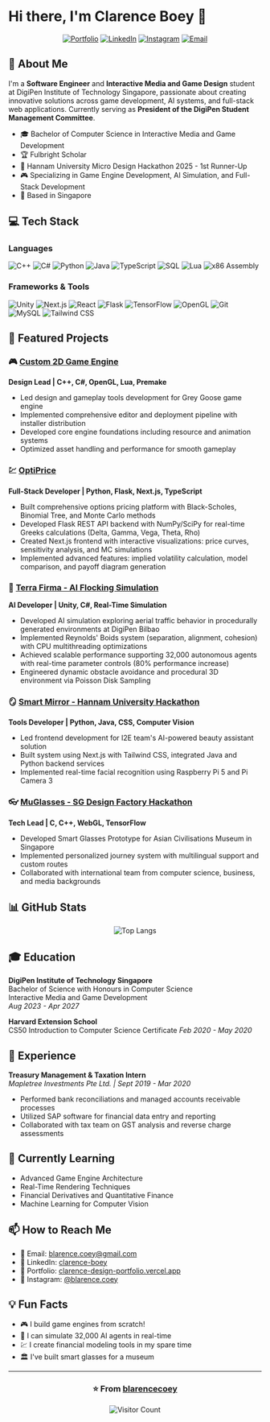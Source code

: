 # Hi there, I'm Clarence Boey 👋

<div align="center">
  
[![Portfolio](https://img.shields.io/badge/Portfolio-000000?style=for-the-badge&logo=vercel&logoColor=white)](https://clarence-design-portfolio.vercel.app)
[![LinkedIn](https://img.shields.io/badge/LinkedIn-0077B5?style=for-the-badge&logo=linkedin&logoColor=white)](https://www.linkedin.com/in/clarence-boey/)
[![Instagram](https://img.shields.io/badge/Instagram-E4405F?style=for-the-badge&logo=instagram&logoColor=white)](https://instagram.com/blarence.coey)
[![Email](https://img.shields.io/badge/Email-D14836?style=for-the-badge&logo=gmail&logoColor=white)](mailto:blarence.coey@gmail.com)

</div>

## 🚀 About Me

I'm a **Software Engineer** and **Interactive Media and Game Design** student at DigiPen Institute of Technology Singapore, passionate about creating innovative solutions across game development, AI systems, and full-stack web applications. Currently serving as **President of the DigiPen Student Management Committee**.

- 🎓 Bachelor of Computer Science in Interactive Media and Game Development
- 🏆 Fulbright Scholar
- 🥈 Hannam University Micro Design Hackathon 2025 - 1st Runner-Up
- 🎮 Specializing in Game Engine Development, AI Simulation, and Full-Stack Development
- 📍 Based in Singapore

## 💻 Tech Stack

### Languages
![C++](https://img.shields.io/badge/C++-00599C?style=flat&logo=c%2B%2B&logoColor=white)
![C#](https://img.shields.io/badge/C%23-239120?style=flat&logo=c-sharp&logoColor=white)
![Python](https://img.shields.io/badge/Python-3776AB?style=flat&logo=python&logoColor=white)
![Java](https://img.shields.io/badge/Java-ED8B00?style=flat&logo=openjdk&logoColor=white)
![TypeScript](https://img.shields.io/badge/TypeScript-007ACC?style=flat&logo=typescript&logoColor=white)
![SQL](https://img.shields.io/badge/SQL-4479A1?style=flat&logo=mysql&logoColor=white)
![Lua](https://img.shields.io/badge/Lua-2C2D72?style=flat&logo=lua&logoColor=white)
![x86 Assembly](https://img.shields.io/badge/Assembly-654FF0?style=flat&logo=assemblyscript&logoColor=white)

### Frameworks & Tools
![Unity](https://img.shields.io/badge/Unity-000000?style=flat&logo=unity&logoColor=white)
![Next.js](https://img.shields.io/badge/Next.js-000000?style=flat&logo=next.js&logoColor=white)
![React](https://img.shields.io/badge/React-20232A?style=flat&logo=react&logoColor=61DAFB)
![Flask](https://img.shields.io/badge/Flask-000000?style=flat&logo=flask&logoColor=white)
![TensorFlow](https://img.shields.io/badge/TensorFlow-FF6F00?style=flat&logo=tensorflow&logoColor=white)
![OpenGL](https://img.shields.io/badge/OpenGL-5586A4?style=flat&logo=opengl&logoColor=white)
![Git](https://img.shields.io/badge/Git-F05032?style=flat&logo=git&logoColor=white)
![MySQL](https://img.shields.io/badge/MySQL-4479A1?style=flat&logo=mysql&logoColor=white)
![Tailwind CSS](https://img.shields.io/badge/Tailwind_CSS-38B2AC?style=flat&logo=tailwind-css&logoColor=white)

## 🎯 Featured Projects

### 🎮 [Custom 2D Game Engine](https://github.com/blarencecoey)
**Design Lead | C++, C#, OpenGL, Lua, Premake**
- Led design and gameplay tools development for Grey Goose game engine
- Implemented comprehensive editor and deployment pipeline with installer distribution
- Developed core engine foundations including resource and animation systems
- Optimized asset handling and performance for smooth gameplay

### 💹 [OptiPrice](https://github.com/blarencecoey/OptiPrice)
**Full-Stack Developer | Python, Flask, Next.js, TypeScript**
- Built comprehensive options pricing platform with Black-Scholes, Binomial Tree, and Monte Carlo methods
- Developed Flask REST API backend with NumPy/SciPy for real-time Greeks calculations (Delta, Gamma, Vega, Theta, Rho)
- Created Next.js frontend with interactive visualizations: price curves, sensitivity analysis, and MC simulations
- Implemented advanced features: implied volatility calculation, model comparison, and payoff diagram generation

### 🦅 [Terra Firma - AI Flocking Simulation](https://github.com/blarencecoey)
**AI Developer | Unity, C#, Real-Time Simulation**
- Developed AI simulation exploring aerial traffic behavior in procedurally generated environments at DigiPen Bilbao
- Implemented Reynolds' Boids system (separation, alignment, cohesion) with CPU multithreading optimizations
- Achieved scalable performance supporting 32,000 autonomous agents with real-time parameter controls (80% performance increase)
- Engineered dynamic obstacle avoidance and procedural 3D environment via Poisson Disk Sampling

### 🪞 [Smart Mirror - Hannam University Hackathon](https://github.com/blarencecoey)
**Tools Developer | Python, Java, CSS, Computer Vision**
- Led frontend development for I2E team's AI-powered beauty assistant solution
- Built system using Next.js with Tailwind CSS, integrated Java and Python backend services
- Implemented real-time facial recognition using Raspberry Pi 5 and Pi Camera 3

### 👓 [MuGlasses - SG Design Factory Hackathon](https://github.com/blarencecoey)
**Tech Lead | C, C++, WebGL, TensorFlow**
- Developed Smart Glasses Prototype for Asian Civilisations Museum in Singapore
- Implemented personalized journey system with multilingual support and custom routes
- Collaborated with international team from computer science, business, and media backgrounds

## 📊 GitHub Stats

<div align="center">

![Top Langs](https://github-readme-stats.vercel.app/api/top-langs/?username=blarencecoey&layout=compact&theme=tokyonight)

</div>

## 🎓 Education

**DigiPen Institute of Technology Singapore**  
Bachelor of Science with Honours in Computer Science  
Interactive Media and Game Development  
*Aug 2023 - Apr 2027*

**Harvard Extension School**  
CS50 Introduction to Computer Science Certificate
*Feb 2020 - May 2020*

## 💼 Experience

**Treasury Management & Taxation Intern**  
*Mapletree Investments Pte Ltd. | Sept 2019 - Mar 2020*
- Performed bank reconciliations and managed accounts receivable processes
- Utilized SAP software for financial data entry and reporting
- Collaborated with tax team on GST analysis and reverse charge assessments

## 🌱 Currently Learning

- Advanced Game Engine Architecture
- Real-Time Rendering Techniques
- Financial Derivatives and Quantitative Finance
- Machine Learning for Computer Vision

## 📫 How to Reach Me

- 📧 Email: blarence.coey@gmail.com
- 💼 LinkedIn: [clarence-boey](https://www.linkedin.com/in/clarence-boey/)
- 🎨 Portfolio: [clarence-design-portfolio.vercel.app](https://clarence-design-portfolio.vercel.app)
- 📱 Instagram: [@blarence.coey](https://instagram.com/blarence.coey)

## 💡 Fun Facts

- 🎮 I build game engines from scratch!
- 🤖 I can simulate 32,000 AI agents in real-time
- 💹 I create financial modeling tools in my spare time
- 🏛️ I've built smart glasses for a museum

---

<div align="center">
  
### ⭐️ From [blarencecoey](https://github.com/blarencecoey)

![Visitor Count](https://profile-counter.glitch.me/blarencecoey/count.svg)

</div>
